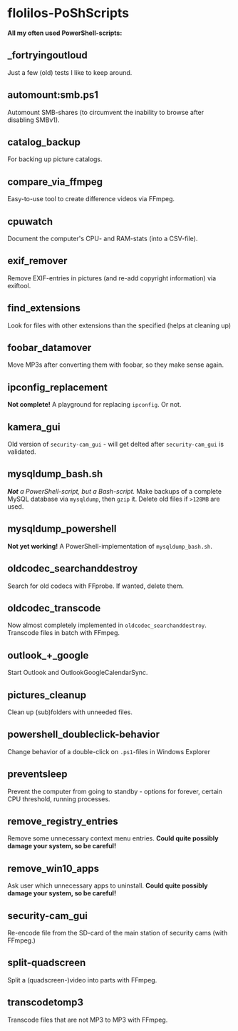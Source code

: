 # flolilos-PoShScripts
**All my often used PowerShell-scripts:**

## _fortryingoutloud
Just a few (old) tests I like to keep around.

## automount:smb.ps1
Automount SMB-shares (to circumvent the inability to browse after disabling SMBv1).

## catalog_backup
For backing up picture catalogs.

## compare_via_ffmpeg
Easy-to-use tool to create difference videos via FFmpeg.

## cpuwatch
Document the computer's CPU- and RAM-stats (into a CSV-file).

## exif_remover
Remove EXIF-entries in pictures (and re-add copyright information) via exiftool.

## find_extensions
Look for files with other extensions than the specified (helps at cleaning up)

## foobar_datamover
Move MP3s after converting them with foobar, so they make sense again.

## ipconfig_replacement
**Not complete!** A playground for replacing `ipconfig`. Or not.

## kamera_gui
Old version of `security-cam_gui` - will get delted after `security-cam_gui` is validated.

## mysqldump_bash.sh
_**Not** a PowerShell-script, but a Bash-script._ Make backups of a complete MySQL database via `mysqldump`, then `gzip` it. Delete old files if `>128MB` are used.

## mysqldump_powershell
**Not yet working!** A PowerShell-implementation of `mysqldump_bash.sh`.

## oldcodec_searchanddestroy
Search for old codecs with FFprobe. If wanted, delete them.

## oldcodec_transcode
Now almost completely implemented in `oldcodec_searchanddestroy`. Transcode files in batch with FFmpeg.

## outlook_+_google
Start Outlook and OutlookGoogleCalendarSync.

## pictures_cleanup
Clean up (sub)folders with unneeded files.

## powershell_doubleclick-behavior
Change behavior of a double-click on `.ps1`-files in Windows Explorer

## preventsleep
Prevent the computer from going to standby - options for forever, certain CPU threshold, running processes.

## remove_registry_entries
Remove some unnecessary context menu entries. **Could quite possibly damage your system, so be careful!**

## remove_win10_apps
Ask user which unnecessary apps to uninstall. **Could quite possibly damage your system, so be careful!**

## security-cam_gui
Re-encode file from the SD-card of the main station of security cams (with FFmpeg.)

## split-quadscreen
Split a (quadscreen-)video into parts with FFmpeg.

## transcodetomp3
Transcode files that are not MP3 to MP3 with FFmpeg.
